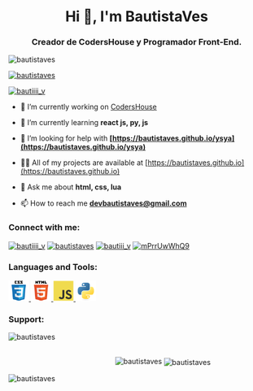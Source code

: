 <h1 align="center">Hi 👋, I'm BautistaVes</h1>
<h3 align="center">Creador de CodersHouse y Programador Front-End.</h3>

<p align="left"> <img src="https://komarev.com/ghpvc/?username=bautistaves&label=Profile%20views&color=0e75b6&style=flat" alt="bautistaves" /> </p>

<p align="left"> <a href="https://github.com/ryo-ma/github-profile-trophy"><img src="https://github-profile-trophy.vercel.app/?username=bautistaves" alt="bautistaves" /></a> </p>

<p align="left"> <a href="https://twitter.com/bautiiii_v" target="blank"><img src="https://img.shields.io/twitter/follow/bautiiii_v?logo=twitter&style=for-the-badge" alt="bautiiii_v" /></a> </p>

- 🔭 I’m currently working on [CodersHouse](https://discord.gg/mPrrUwWhQ9)

- 🌱 I’m currently learning **react js, py, js**

- 🤝 I’m looking for help with **[https://bautistaves.github.io/ysya](https://bautistaves.github.io/ysya)**

- 👨‍💻 All of my projects are available at [https://bautistaves.github.io](https://bautistaves.github.io)

- 💬 Ask me about **html, css, lua**

- 📫 How to reach me **devbautistaves@gmail.com**

<h3 align="left">Connect with me:</h3>
<p align="left">
<a href="https://twitter.com/bautiiii_v" target="blank"><img align="center" src="https://raw.githubusercontent.com/rahuldkjain/github-profile-readme-generator/master/src/images/icons/Social/twitter.svg" alt="bautiiii_v" height="30" width="40" /></a>
<a href="https://codesandbox.com/bautistaves" target="blank"><img align="center" src="https://raw.githubusercontent.com/rahuldkjain/github-profile-readme-generator/master/src/images/icons/Social/codesandbox.svg" alt="bautistaves" height="30" width="40" /></a>
<a href="https://instagram.com/bautiii_v" target="blank"><img align="center" src="https://raw.githubusercontent.com/rahuldkjain/github-profile-readme-generator/master/src/images/icons/Social/instagram.svg" alt="bautiii_v" height="30" width="40" /></a>
<a href="https://discord.gg/mPrrUwWhQ9" target="blank"><img align="center" src="https://raw.githubusercontent.com/rahuldkjain/github-profile-readme-generator/master/src/images/icons/Social/discord.svg" alt="mPrrUwWhQ9" height="30" width="40" /></a>
</p>

<h3 align="left">Languages and Tools:</h3>
<p align="left"> <a href="https://www.w3schools.com/css/" target="_blank" rel="noreferrer"> <img src="https://raw.githubusercontent.com/devicons/devicon/master/icons/css3/css3-original-wordmark.svg" alt="css3" width="40" height="40"/> </a> <a href="https://www.w3.org/html/" target="_blank" rel="noreferrer"> <img src="https://raw.githubusercontent.com/devicons/devicon/master/icons/html5/html5-original-wordmark.svg" alt="html5" width="40" height="40"/> </a> <a href="https://developer.mozilla.org/en-US/docs/Web/JavaScript" target="_blank" rel="noreferrer"> <img src="https://raw.githubusercontent.com/devicons/devicon/master/icons/javascript/javascript-original.svg" alt="javascript" width="40" height="40"/> </a> <a href="https://www.python.org" target="_blank" rel="noreferrer"> <img src="https://raw.githubusercontent.com/devicons/devicon/master/icons/python/python-original.svg" alt="python" width="40" height="40"/> </a> </p>

<h3 align="left">Support:</h3>
<p><a href="https://ko-fi.com/bautistaves"> <img align="left" src="https://cdn.ko-fi.com/cdn/kofi3.png?v=3" height="50" width="210" alt="bautistaves" /></a></p><br><br>

<p><img align="left" src="https://github-readme-stats.vercel.app/api/top-langs?username=bautistaves&show_icons=true&locale=en&layout=compact" alt="bautistaves" /></p>

<p>&nbsp;<img align="center" src="https://github-readme-stats.vercel.app/api?username=bautistaves&show_icons=true&locale=en" alt="bautistaves" /></p>

<p><img align="center" src="https://github-readme-streak-stats.herokuapp.com/?user=bautistaves&" alt="bautistaves" /></p>
